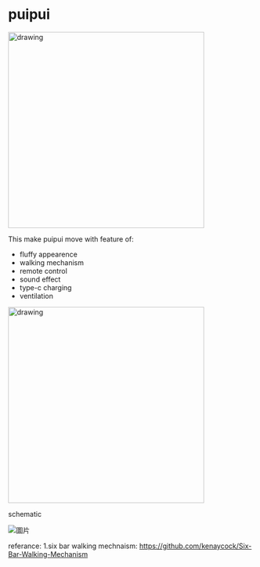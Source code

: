 # puipui

<img src="https://user-images.githubusercontent.com/52559856/171428207-fea48e11-a71e-4b53-9d4c-dcae21008e3e.png" alt="drawing" width="400"/>

This make puipui move with feature of:

- fluffy appearence 
- walking mechanism
- remote control
- sound effect
- type-c charging
- ventilation


<img src="https://user-images.githubusercontent.com/52559856/171438819-893b341b-dcfd-4fee-b60d-d2aa535b3f35.png" alt="drawing" width="400"/>



schematic

![圖片](https://user-images.githubusercontent.com/52559856/171427486-fc9e67fa-5fc0-409f-bf47-d67d53d3cbe0.png)


referance:
1.six bar walking mechnaism: https://github.com/kenaycock/Six-Bar-Walking-Mechanism
